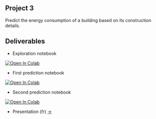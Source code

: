 ## Project 3

Predict the energy consumption of a building based on its construction details.

## Deliverables

* Exploration notebook

[![Open In Colab](https://colab.research.google.com/assets/colab-badge.svg)](https://colab.research.google.com/github/Xmaster6y/ML-Engineer/blob/main/Project_3/exploration_notebook.ipynb)

* First prediction notebook

[![Open In Colab](https://colab.research.google.com/assets/colab-badge.svg)](https://colab.research.google.com/github/Xmaster6y/ML-Engineer/blob/main/Project_3/prediction_notebook_1.ipynb)

* Second prediction notebook

[![Open In Colab](https://colab.research.google.com/assets/colab-badge.svg)](https://colab.research.google.com/github/Xmaster6y/ML-Engineer/blob/main/Project_3/prediction_notebook_2.ipynb)

* Presentation (fr) [->](./presentation.pdf)
